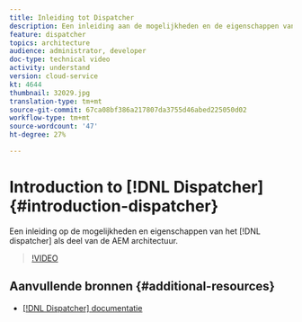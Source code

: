 ```yaml
---
title: Inleiding tot Dispatcher
description: Een inleiding aan de mogelijkheden en de eigenschappen van de verzender als deel van de AEM architectuur.
feature: dispatcher
topics: architecture
audience: administrator, developer
doc-type: technical video
activity: understand
version: cloud-service
kt: 4644
thumbnail: 32029.jpg
translation-type: tm+mt
source-git-commit: 67ca08bf386a217807da3755d46abed225050d02
workflow-type: tm+mt
source-wordcount: '47'
ht-degree: 27%

---
```



# Introduction to [!DNL Dispatcher] {#introduction-dispatcher}

Een inleiding op de mogelijkheden en eigenschappen van het [!DNL dispatcher] als deel van de AEM architectuur.

>[!VIDEO](https://video.tv.adobe.com/v/32029/?quality=12&learn=on)

## Aanvullende bronnen {#additional-resources}

* [[!DNL Dispatcher] documentatie](https://docs.adobe.com/content/help/en/experience-manager-dispatcher/using/dispatcher.html)